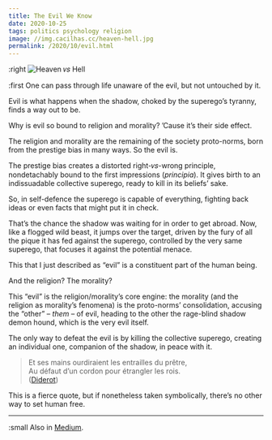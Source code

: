 ```yaml
---
title: The Evil We Know
date: 2020-10-25
tags: politics psychology religion
image: //img.cacilhas.cc/heaven-hell.jpg
permalink: /2020/10/evil.html
---
```

[image]: {{{image}}}
[Diderot]: https://dicocitations.lemonde.fr/citations/citation-5488.php
[Medium]: https://cacilhas.medium.com/the-evil-we-know-db3272664b93

:right ![Heaven 𝑣𝑠 Hell][image]

:first One can pass through life unaware of the evil, but not untouched by it.

Evil is what happens when the shadow, choked by the superego’s tyranny, finds a
way out to be.

Why is evil so bound to religion and morality? ’Cause it’s their side effect.

The religion and morality are the remaining of the society proto-norms, born
from the prestige bias in many ways. So the evil is.

The prestige bias creates a distorted right-𝑣𝑠-wrong principle, nondetachably
bound to the first impressions (*principia*). It gives birth to an indissuadable
collective superego, ready to kill in its beliefs’ sake.

So, in self-defence the superego is capable of everything, fighting back ideas
or even facts that might put it in check.

That’s the chance the shadow was waiting for in order to get abroad. Now, like a
flogged wild beast, it jumps over the target, driven by the fury of all the
pique it has fed against the superego, controlled by the very same superego,
that focuses it against the potential menace.

This that I just described as “evil” is a constituent part of the human being.

And the religion? The morality?

This “evil” is the religion/morality’s core engine: the morality (and the
religion as morality’s fenomena) is the proto-norms’ consolidation, accusing
the “other” – *them* – of evil, heading to the other the rage-blind shadow demon
hound, which is the very evil itself.

The only way to defeat the evil is by killing the collective superego, creating
an individual one, companion of the shadow, in peace with it.

> Et ses mains ourdiraient les entrailles du prêtre,<br/>
> Au défaut d’un cordon pour étrangler les rois.<br/>
> ([Diderot][])

This is a fierce quote, but if nonetheless taken symbolically, there’s no other
way to set human free.

-----

:small Also in [Medium][].
